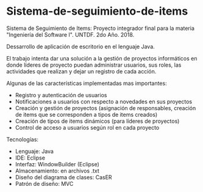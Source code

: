 # Sistema-de-seguimiento-de-items

Sistema de Seguimiento de Items: Proyecto integrador final para la materia "Ingeniería del Software I". UNTDF. 2do Año. 2018.

Dessarrollo de aplicación de escritorio en el lenguaje Java.

El trabajo intenta dar una solución a la gestión de proyectos informáticos en donde líderes de proyecto puedan administrar usuarios,
sus roles, las actividades que realizan y dejar un registro de cada acción.

Algunas de las características implementadas mas importantes:
- Registro y autenticación de usuarios
- Notificaciones a usuarios con respecto a novedades en sus proyectos
- Creación y gestión de proyectos (asignación de responsables, creación de items que se corresponden a tipos de items creados)
- Creación de tipos de items dinámicos (para líderes de proyectos)
- Control de acceso a usuarios según rol en cada proyecto

Tecnologías:

- Lenguaje: Java
- IDE: Eclipse
- Interfaz: WindowBuilder (Eclipse)
- Almacenamiento: en archivos .txt
- Diseño del diagrama de clases: CasER
- Patrón de diseño: MVC
